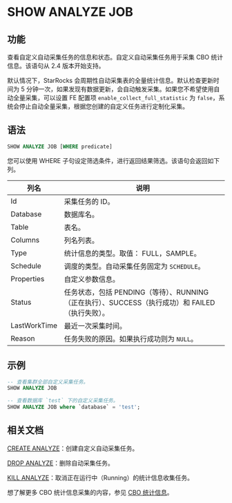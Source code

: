 # SHOW ANALYZE JOB

## 功能

查看自定义自动采集任务的信息和状态。自定义自动采集任务用于采集 CBO 统计信息。该语句从 2.4 版本开始支持。

默认情况下，StarRocks 会周期性自动采集表的全量统计信息。默认检查更新时间为 5 分钟一次，如果发现有数据更新，会自动触发采集。如果您不希望使用自动全量采集，可以设置 FE 配置项 `enable_collect_full_statistic` 为 `false`，系统会停止自动全量采集，根据您创建的自定义任务进行定制化采集。

## 语法

```SQL
SHOW ANALYZE JOB [WHERE predicate]
```

您可以使用 WHERE 子句设定筛选条件，进行返回结果筛选。该语句会返回如下列。

| **列名**     | **说明**                                                     |
| ------------ | ------------------------------------------------------------ |
| Id           | 采集任务的 ID。                                               |
| Database     | 数据库名。                                                   |
| Table        | 表名。                                                       |
| Columns      | 列名列表。                                                   |
| Type         | 统计信息的类型。取值： FULL，SAMPLE。                        |
| Schedule     | 调度的类型。自动采集任务固定为 `SCHEDULE`。                   |
| Properties   | 自定义参数信息。                                             |
| Status       | 任务状态，包括 PENDING（等待）、RUNNING（正在执行）、SUCCESS（执行成功）和 FAILED（执行失败）。 |
| LastWorkTime | 最近一次采集时间。                                           |
| Reason       | 任务失败的原因。如果执行成功则为 `NULL`。                    |

## 示例

```SQL
-- 查看集群全部自定义采集任务。
SHOW ANALYZE JOB

-- 查看数据库 `test` 下的自定义采集任务。
SHOW ANALYZE JOB where `database` = 'test';
```

## 相关文档

[CREATE ANALYZE](../data-definition/CREATE%20ANALYZE.md)：创建自定义自动采集任务。

[DROP ANALYZE](../data-definition/DROP%20ANALYZE.md)：删除自动采集任务。

[KILL ANALYZE](../data-definition/KILL%20ANALYZE.md)：取消正在运行中（Running）的统计信息收集任务。

想了解更多 CBO 统计信息采集的内容，参见 [CBO 统计信息](../../../using_starrocks/Cost_based_optimizer.md)。
